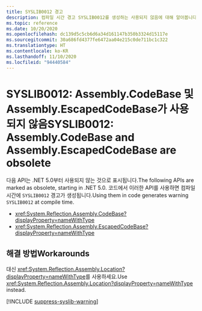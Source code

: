 ```yaml
---
title: SYSLIB0012 경고
description: 컴파일 시간 경고 SYSLIB0012를 생성하는 사용되지 않음에 대해 알아봅니다.
ms.topic: reference
ms.date: 10/20/2020
ms.openlocfilehash: dc139d5c5cb6d6a34d161147b350b3324d15117e
ms.sourcegitcommit: 30a686fd4377fe6472aa04e215c0de711bc1c322
ms.translationtype: HT
ms.contentlocale: ko-KR
ms.lasthandoff: 11/10/2020
ms.locfileid: "94440584"
---
```

# <a name="syslib0012-assemblycodebase-and-assemblyescapedcodebase-are-obsolete"></a><span data-ttu-id="cb551-103">SYSLIB0012: Assembly.CodeBase 및 Assembly.EscapedCodeBase가 사용되지 않음</span><span class="sxs-lookup"><span data-stu-id="cb551-103">SYSLIB0012: Assembly.CodeBase and Assembly.EscapedCodeBase are obsolete</span></span>

<span data-ttu-id="cb551-104">다음 API는 .NET 5.0부터 사용되지 않는 것으로 표시됩니다.</span><span class="sxs-lookup"><span data-stu-id="cb551-104">The following APIs are marked as obsolete, starting in .NET 5.0.</span></span> <span data-ttu-id="cb551-105">코드에서 이러한 API를 사용하면 컴파일 시간에 `SYSLIB0012` 경고가 생성됩니다.</span><span class="sxs-lookup"><span data-stu-id="cb551-105">Using them in code generates warning `SYSLIB0012` at compile time.</span></span>

- <xref:System.Reflection.Assembly.CodeBase?displayProperty=nameWithType>
- <xref:System.Reflection.Assembly.EscapedCodeBase?displayProperty=nameWithType>

## <a name="workarounds"></a><span data-ttu-id="cb551-106">해결 방법</span><span class="sxs-lookup"><span data-stu-id="cb551-106">Workarounds</span></span>

<span data-ttu-id="cb551-107">대신 <xref:System.Reflection.Assembly.Location?displayProperty=nameWithType>를 사용하세요.</span><span class="sxs-lookup"><span data-stu-id="cb551-107">Use <xref:System.Reflection.Assembly.Location?displayProperty=nameWithType> instead.</span></span>

[!INCLUDE [suppress-syslib-warning](../../../includes/suppress-syslib-warning.md)]
